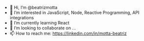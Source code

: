 - 👋 Hi, I’m @beatrizmotta
- 👀 I’m interested in JavaScript, Node, Reactive Programming, API integrations
- 🌱 I’m currently learning React
- 💞️ I’m looking to collaborate on ...
- 📫 How to reach me: https://linkedin.com/in/motta-beatriz

<!---
beatrizmotta/beatrizmotta is a ✨ special ✨ repository because its `README.md` (this file) appears on your GitHub profile.
You can click the Preview link to take a look at your changes.
--->
